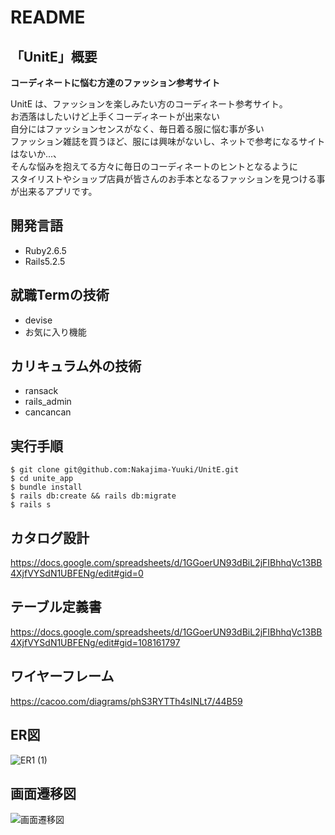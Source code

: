 # README

## 「UnitE」概要

**コーディネートに悩む方達のファッション参考サイト**

UnitE は、ファッションを楽しみたい方のコーディネート参考サイト。<br>
お洒落はしたいけど上手くコーディネートが出来ない<br>
自分にはファッションセンスがなく、毎日着る服に悩む事が多い<br>
ファッション雑誌を買うほど、服には興味がないし、ネットで参考になるサイトはないか...、<br>
そんな悩みを抱えてる方々に毎日のコーディネートのヒントとなるように<br>
スタイリストやショップ店員が皆さんのお手本となるファッションを見つける事が出来るアプリです。

## 開発言語
- Ruby2.6.5
- Rails5.2.5

## 就職Termの技術
- devise
- お気に入り機能

## カリキュラム外の技術
- ransack
- rails_admin
- cancancan

## 実行手順
```
$ git clone git@github.com:Nakajima-Yuuki/UnitE.git
$ cd unite_app
$ bundle install
$ rails db:create && rails db:migrate
$ rails s
```

## カタログ設計
https://docs.google.com/spreadsheets/d/1GGoerUN93dBiL2jFIBhhqVc13BB4XjfVYSdN1UBFENg/edit#gid=0

## テーブル定義書
https://docs.google.com/spreadsheets/d/1GGoerUN93dBiL2jFIBhhqVc13BB4XjfVYSdN1UBFENg/edit#gid=108161797

## ワイヤーフレーム
https://cacoo.com/diagrams/phS3RYTTh4sINLt7/44B59

## ER図
![ER1 (1)](https://user-images.githubusercontent.com/85724781/134326777-e095ef91-b097-4c20-aa37-91476e83a00c.png)


## 画面遷移図
![画面遷移図](https://user-images.githubusercontent.com/85724781/134347967-afe473fc-0c4b-4b56-b176-7c2a03c395ec.png)
